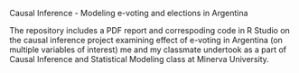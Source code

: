 Causal Inference - Modeling e-voting and elections in Argentina 

The repository includes a PDF report and correspoding code in R Studio on the causal inference project examining effect of e-voting in Argentina (on multiple variables of interest) me and my classmate undertook as a part of Causal Inference and Statistical Modeling class at Minerva University. 
